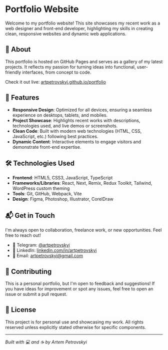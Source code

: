 # Portfolio Website

Welcome to my portfolio website! This site showcases my recent work as a web designer and front-end developer, highlighting my skills in creating clean, responsive websites and dynamic web applications.

## 🌟 About
This portfolio is hosted on GitHub Pages and serves as a gallery of my latest projects. It reflects my passion for turning ideas into functional, user-friendly interfaces, from concept to code. 

Check it out live: [artpetrovskyi.github.io/portfolio](https://artpetrovskyi.github.io/portfolio)

## 🚀 Features
- **Responsive Design**: Optimized for all devices, ensuring a seamless experience on desktops, tablets, and mobiles.
- **Project Showcase**: Highlights recent works with descriptions, technologies used, and live demos or screenshots.
- **Clean Code**: Built with modern web technologies (HTML, CSS, JavaScript, etc.) following best practices.
- **Dynamic Content**: Interactive elements to engage visitors and demonstrate front-end expertise.

## 🛠️ Technologies Used
- **Frontend**: HTML5, CSS3, JavaScript, TypeScript
- **Frameworks/Libraries**: React, Next, Remix, Redux Toolkit, Tailwind, WordPress custom theming
- **Tools**: Git, GitHub, Webpack, Vite
- **Design**: Figma, Photoshop, Illustrator, CorelDraw

## 📬 Get in Touch
I'm always open to collaboration, freelance work, or new opportunities. Feel free to reach out!

- 💬 Telegram: [@artpetrovskyi](https://t.me/artpetrovskyi)  
- 💼 LinkedIn: [linkedin.com/in/artpetrovskyi](https://www.linkedin.com/in/artpetrovskyi/)  
- 📧 Email: [artpetrovskyi@gmail.com](mailto:artpetrovskyi@gmail.com)

## 🤝 Contributing
This is a personal portfolio, but I'm open to feedback and suggestions! If you have ideas for improvement or spot any issues, feel free to open an issue or submit a pull request.

## 📝 License
This project is for personal use and showcasing my work. All rights reserved unless explicitly stated otherwise for specific components.

---

*Built with 💻 and ☕ by Artem Petrovskyi*